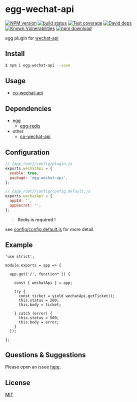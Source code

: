 # egg-wechat-api

[![NPM version][npm-image]][npm-url]
[![build status][travis-image]][travis-url]
[![Test coverage][codecov-image]][codecov-url]
[![David deps][david-image]][david-url]
[![Known Vulnerabilities][snyk-image]][snyk-url]
[![npm download][download-image]][download-url]

[npm-image]: https://img.shields.io/npm/v/egg-wechat-api.svg?style=flat-square
[npm-url]: https://npmjs.org/package/egg-wechat-api
[travis-image]: https://img.shields.io/travis/thonatos/egg-wechat-api.svg?style=flat-square
[travis-url]: https://travis-ci.org/thonatos/egg-wechat-api
[codecov-image]: https://img.shields.io/codecov/c/github/thonatos/egg-wechat-api.svg?style=flat-square
[codecov-url]: https://codecov.io/github/thonatos/egg-wechat-api?branch=master
[david-image]: https://img.shields.io/david/thonatos/egg-wechat-api.svg?style=flat-square
[david-url]: https://david-dm.org/thonatos/egg-wechat-api
[snyk-image]: https://snyk.io/test/npm/egg-wechat-api/badge.svg?style=flat-square
[snyk-url]: https://snyk.io/test/npm/egg-wechat-api
[download-image]: https://img.shields.io/npm/dm/egg-wechat-api.svg?style=flat-square
[download-url]: https://npmjs.org/package/egg-wechat-api

<!--
Description here.
-->

egg plugin for [wechat-api](https://github.com/node-webot/co-wechat-api)

## Install

```bash
$ npm i egg-wechat-api --save
```

## Usage

- [co-wechat-api](https://github.com/node-webot/co-wechat-api)

## Dependencies

- egg
	- [egg-redis](github.com/eggjs/egg-redis)
- other
	- [co-wechat-api](https://github.com/node-webot/co-wechat-api)

## Configuration

```js
// {app_root}/config/plugin.js
exports.wechatApi = {
  enable: true,
  package: 'egg-wechat-api',
};
```

```js
// {app_root}/config/config.default.js
exports.wechatApi = {  
  appId: '',
  appSecret: '',
};
```

> __Redis is required !__

see [config/config.default.js](config/config.default.js) for more detail.

## Example

<!-- example here -->

```
'use strict';

module.exports = app => {

  app.get('/', function* () {

    const { wechatApi } = app;

    try {
      const ticket = yield wechatApi.getTicket();
      this.status = 200;
      this.body = ticket;

    } catch (error) {
      this.status = 500;
      this.body = error;
    }
  });

};
```

## Questions & Suggestions

Please open an issue [here](https://github.com/eggjs/egg/issues).

## License

[MIT](LICENSE)
